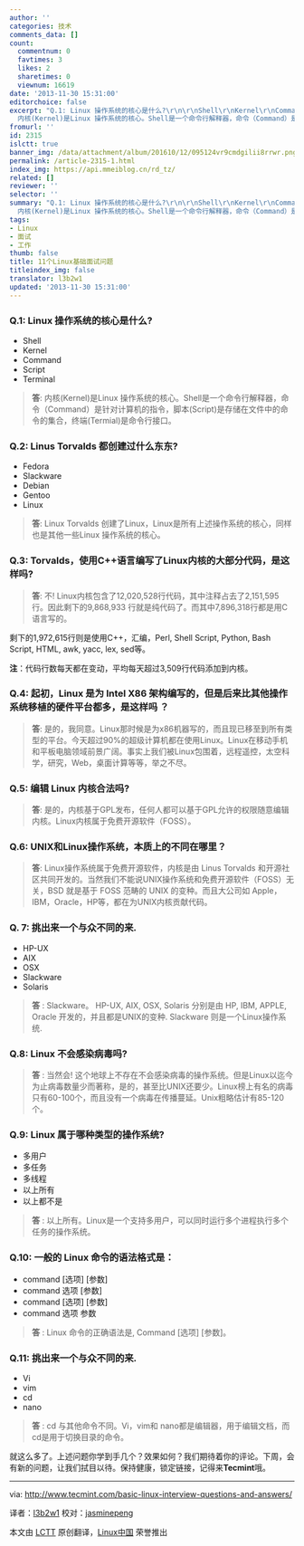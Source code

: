 ```yaml
---
author: ''
categories: 技术
comments_data: []
count:
  commentnum: 0
  favtimes: 3
  likes: 2
  sharetimes: 0
  viewnum: 16619
date: '2013-11-30 15:31:00'
editorchoice: false
excerpt: "Q.1: Linux 操作系统的核心是什么?\r\n\r\nShell\r\nKernel\r\nCommand\r\nScript\r\nTerminal\r\n\r\n\r\n答:
  内核(Kernel)是Linux 操作系统的核心。Shell是一个命令行解释器，命令（Command）是针对计算机的指令，脚本(Script)是存储在文件中  ..."
fromurl: ''
id: 2315
islctt: true
banner_img: /data/attachment/album/201610/12/095124vr9cmdgilii8rrwr.png
permalink: /article-2315-1.html
index_img: https://api.mmeiblog.cn/rd_tz/
related: []
reviewer: ''
selector: ''
summary: "Q.1: Linux 操作系统的核心是什么?\r\n\r\nShell\r\nKernel\r\nCommand\r\nScript\r\nTerminal\r\n\r\n\r\n答:
  内核(Kernel)是Linux 操作系统的核心。Shell是一个命令行解释器，命令（Command）是针对计算机的指令，脚本(Script)是存储在文件中  ..."
tags:
- Linux
- 面试
- 工作
thumb: false
title: 11个Linux基础面试问题
titleindex_img: false
translator: l3b2w1
updated: '2013-11-30 15:31:00'
---
```


### Q.1: Linux 操作系统的核心是什么?


* Shell
* Kernel
* Command
* Script
* Terminal



> 
> **答**: 内核(Kernel)是Linux 操作系统的核心。Shell是一个命令行解释器，命令（Command）是针对计算机的指令，脚本(Script)是存储在文件中的命令的集合，终端(Termial)是命令行接口。
> 
> 
> 


### Q.2: Linus Torvalds 都创建过什么东东?


* Fedora
* Slackware
* Debian
* Gentoo
* Linux



> 
> **答**: Linux Torvalds 创建了Linux，Linux是所有上述操作系统的核心，同样也是其他一些Linux 操作系统的核心。
> 
> 
> 


### Q.3: Torvalds，使用C++语言编写了Linux内核的大部分代码，是这样吗?



> 
> **答**: 不! Linux内核包含了12,020,528行代码，其中注释占去了2,151,595 行。因此剩下的9,868,933 行就是纯代码了。而其中7,896,318行都是用C语言写的。
> 
> 
> 


剩下的1,972,615行则是使用C++，汇编，Perl, Shell Script, Python, Bash Script, HTML, awk, yacc, lex, sed等。


**注**：代码行数每天都在变动，平均每天超过3,509行代码添加到内核。


### Q.4: 起初，Linux 是为 Intel X86 架构编写的，但是后来比其他操作系统移植的硬件平台都多，是这样吗 ？



> 
> **答**: 是的，我同意。Linux那时候是为x86机器写的，而且现已移至到所有类型的平台。今天超过90%的超级计算机都在使用Linux。Linux在移动手机和平板电脑领域前景广阔。事实上我们被Linux包围着，远程遥控，太空科学，研究，Web，桌面计算等等，举之不尽。
> 
> 
> 


### Q.5: 编辑 Linux 内核合法吗?



> 
> **答**: 是的，内核基于GPL发布，任何人都可以基于GPL允许的权限随意编辑内核。Linux内核属于免费开源软件（FOSS）。
> 
> 
> 


### Q.6: UNIX和Linux操作系统，本质上的不同在哪里？



> 
> **答**: Linux操作系统属于免费开源软件，内核是由 Linus Torvalds 和开源社区共同开发的。当然我们不能说UNIX操作系统和免费开源软件（FOSS）无关，BSD 就是基于 FOSS 范畴的 UNIX 的变种。而且大公司如 Apple，IBM，Oracle，HP等，都在为UNIX内核贡献代码。
> 
> 
> 


### Q. 7: 挑出来一个与众不同的来.


* HP-UX
* AIX
* OSX
* Slackware
* Solaris



> 
> **答** : Slackware。 HP-UX, AIX, OSX, Solaris 分别是由 HP, IBM, APPLE, Oracle 开发的，并且都是UNIX的变种. Slackware 则是一个Linux操作系统.
> 
> 
> 


### Q.8: Linux 不会感染病毒吗?



> 
> **答** : 当然会! 这个地球上不存在不会感染病毒的操作系统。但是Linux以迄今为止病毒数量少而著称，是的，甚至比UNIX还要少。Linux榜上有名的病毒只有60-100个，而且没有一个病毒在传播蔓延。Unix粗略估计有85-120个。
> 
> 
> 


### Q.9: Linux 属于哪种类型的操作系统?


* 多用户
* 多任务
* 多线程
* 以上所有
* 以上都不是



> 
> **答** : 以上所有。Linux是一个支持多用户，可以同时运行多个进程执行多个任务的操作系统。
> 
> 
> 


### Q.10: 一般的 Linux 命令的语法格式是：


* command [选项] [参数]
* command 选项 [参数]
* command [选项] [参数]
* command 选项 参数



> 
> **答** : Linux 命令的正确语法是, Command [选项] [参数]。
> 
> 
> 


### Q.11: 挑出来一个与众不同的来.


* Vi
* vim
* cd
* nano



> 
> **答** : cd 与其他命令不同。Vi，vim和 nano都是编辑器，用于编辑文档，而cd是用于切换目录的命令。
> 
> 
> 


就这么多了。上述问题你学到手几个？效果如何？我们期待着你的评论。下周，会有新的问题，让我们拭目以待。保持健康，锁定链接，记得来**Tecmint**哦。




---


via: <http://www.tecmint.com/basic-linux-interview-questions-and-answers/>


译者：[l3b2w1](https://github.com/l3b2w1) 校对：[jasminepeng](https://github.com/jasminepeng)


本文由 [LCTT](https://github.com/LCTT/TranslateProject) 原创翻译，[Linux中国](http://linux.cn/) 荣誉推出